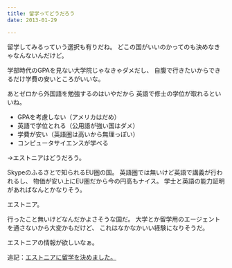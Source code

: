 ```yaml
---
title: 留学ってどうだろう
date: 2013-01-29

---
```



留学してみるっていう選択も有りだね。
どこの国がいいのかってのも決めなきゃなんないんだけど。

学部時代のGPAを見ない大学院じゃなきゃダメだし、
自腹で行きたいからできるだけ学費の安いところがいいな。

あとゼロから外国語を勉強するのはいやだから
英語で修士の学位が取れるといいね。

- GPAを考慮しない（アメリカはだめ）
- 英語で学位とれる（公用語が強い国はダメ）
- 学費が安い（英語圏は高いから無理っぽい）
- コンピュータサイエンスが学べる

->エストニアはどうだろう。

Skypeのふるさとで知られるEU圏の国。
英語圏では無いけど英語で講義が行われるし、
物価が安い上にEU圏だから今の円高もナイス。
学士と英語の能力証明があればなんとかなりそう。

エストニア。

行ったこと無いけどなんだかよさそうな国だ。
大学とか留学用のエージェントを通さないから大変かもだけど、
これはなかなかいい経験になりそうだ。

エストニアの情報が欲しいなぁ。


追記：[エストニアに留学を決めました。](/post/67066371561)
